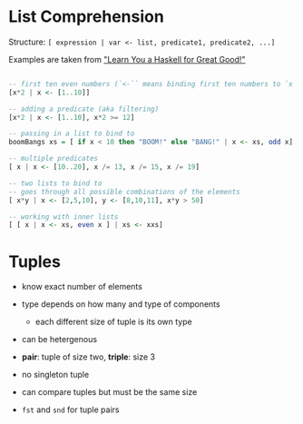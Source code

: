 # List Comprehension

Structure:
`[ expression | var <- list, predicate1, predicate2, ...]`

Examples are taken from ["Learn You a Haskell for Great Good!"](http://learnyouahaskell.com/starting-out#im-a-list-comprehension)
```haskell

-- first ten even numbers (`<-`` means binding first ten numbers to `x`)
[x*2 | x <- [1..10]]

-- adding a predicate (aka filtering)
[x*2 | x <- [1..10], x*2 >= 12]

-- passing in a list to bind to
boomBangs xs = [ if x < 10 then "BOOM!" else "BANG!" | x <- xs, odd x]

-- multiple predicates
[ x | x <- [10..20], x /= 13, x /= 15, x /= 19]

-- two lists to bind to
-- goes through all possible combinations of the elements
[ x*y | x <- [2,5,10], y <- [8,10,11], x*y > 50]

-- working with inner lists
[ [ x | x <- xs, even x ] | xs <- xxs]
```

# Tuples
- know exact number of elements
- type depends on how many and type of components
    - each different size of tuple is its own type
- can be hetergenous

- **pair**: tuple of size two, **triple**: size 3
- no singleton tuple

- can compare tuples but must be the same size

- `fst` and `snd` for tuple pairs